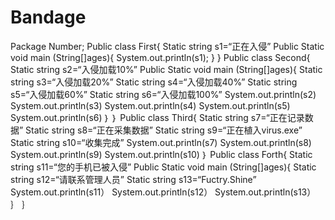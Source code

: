 # Bandage
Package Number;
Public class First{
          Static string s1=“正在入侵”
          Public Static void main (String[]ages){
                      System.out.println(s1);
       }
}
 Public class Second{
           Static string s2=“入侵加载10%”
           Public Static void main (String[]ages){
           Static string s3=“入侵加载20%”
           Static string s4=“入侵加载40%”
           Static string s5=“入侵加载60%”
           Static string s6=“入侵加载100%”
                       System.out.println(s2)
                       System.out.println(s3)
                       System.out.println(s4)
                       System.out.println(s5)
                       System.out.println(s6)
       ｝
｝
  Public class Third{
          Static string s7=“正在记录数据”
          Static string s8=“正在采集数据”
          Static string s9=“正在植入virus.exe”
          Static string s10=“收集完成”
                       System.out.println(s7)
                       System.out.println(s8)
                       System.out.println(s9)
                       System.out.println(s10)
｝
  Public class Forth{
          Static string s11=“您的手机已被入侵”
          Public Static void main (String[]ages){
          Static string s12=“请联系管理人员”
          Static string s13=“Fuctry.Shine”
          System.out.println(s11）
          System.out.println(s12）
          System.out.println(s13）
      ｝
｝
